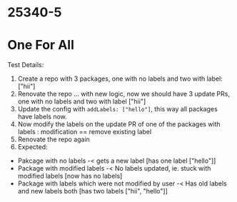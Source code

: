 # 25340-5

# One For All

Test Details:
1. Create a repo with 3 packages, one with no labels and two with label: ["hii"]
2. Renovate the repo ... with new logic, now we should have 3 update PRs, one with no labels and two with label ["hii"]
3. Update the config with `addLabels: ["hello"]`, this way all packages have labels now.
4. Now modify the labels on the update PR of one of the packages with labels : modification == remove existing label
5. Renovate the repo again
6. Expected:
 - Pakcage with no labels -< gets a new label [has one label ["hello"]]
 - Package with modified labels -< No labels updated, ie. stuck with modified labels [now has no labels]
 - Package with labels which were not modified by user -< Has old labels and new labels both [has two labels ["hii", "hello"]]
